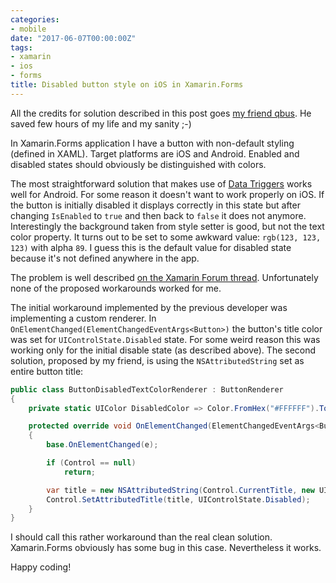```yaml
---
categories:
- mobile
date: "2017-06-07T00:00:00Z"
tags:
- xamarin
- ios
- forms
title: Disabled button style on iOS in Xamarin.Forms
---
```


All the credits for solution described in this post goes [my friend qbus](https://www.facebook.com/qbus00). He saved few hours of my life and my sanity ;-)

In Xamarin.Forms application I have a button with non-default styling (defined in XAML). Target platforms are iOS and Android. Enabled and disabled states should obviously be distinguished with colors.

The most straightforward solution that makes use of [Data Triggers](https://developer.xamarin.com/guides/xamarin-forms/application-fundamentals/triggers/) works well for Android. For some reason it doesn't want to work properly on iOS. If the button is initially disabled it displays correctly in this state but after changing `IsEnabled` to `true` and then back to `false` it does not anymore. Interestingly the background taken from style setter is good, but not the text color property. It turns out to be set to some awkward value: `rgb(123, 123, 123)` with alpha `89`. I guess this is the default value for disabled state because it's not defined anywhere in the app.

The problem is well described [on the Xamarin Forum thread](https://forums.xamarin.com/discussion/40830/disabled-button-color). Unfortunately none of the proposed workarounds worked for me.

The initial workaround implemented by the previous developer was implementing a custom renderer. In `OnElementChanged(ElementChangedEventArgs<Button>)` the button's title color was set for `UIControlState.Disabled` state. For some weird reason this was working only for the initial disable state (as described above). The second solution, proposed by my friend, is using the `NSAttributedString` set as entire button title:

```csharp
public class ButtonDisabledTextColorRenderer : ButtonRenderer
{
    private static UIColor DisabledColor => Color.FromHex("#FFFFFF").ToUIColor();

    protected override void OnElementChanged(ElementChangedEventArgs<Button> e)
    {
        base.OnElementChanged(e);

        if (Control == null)
            return;

        var title = new NSAttributedString(Control.CurrentTitle, new UIStringAttributes {ForegroundColor = DisabledColor});
        Control.SetAttributedTitle(title, UIControlState.Disabled);
    }
}
```

I should call this rather workaround than the real clean solution. Xamarin.Forms obviously has some bug in this case. Nevertheless it works.

Happy coding!
